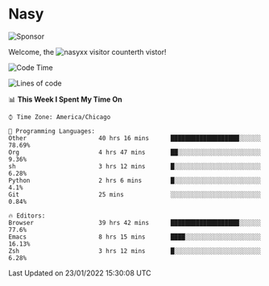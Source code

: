 # Nasy

<!--
<p align="center">
<img height="200" src="https://github-readme-stats.vercel.app/api?username=nasyxx&count_private=true&show_icons=true&theme=dracula&include_all_commits=true"/>
<img height="200" src="https://github-readme-stats.vercel.app/api/top-langs/?username=nasyxx&theme=dracula&hide=html,jupyter+notebook&count_private=true&show_icons=true"/>
</p>

  
----------------
-->

![Sponsor](https://img.shields.io/static/v1.svg?label=Sponsor&message=%E2%9D%A4&logo=GitHub&style=flat&color=pink)
 
Welcome, the ![nasyxx visitor counter](https://count.getloli.com/get/@nasyxx?theme=rule34)th vistor!
 
<!--START_SECTION:waka-->
![Code Time](http://img.shields.io/badge/Code%20Time-1%2C787%20hrs%2049%20mins-blue)

![Lines of code](https://img.shields.io/badge/From%20Hello%20World%20I%27ve%20Written-5%20Million%20lines%20of%20code-blue)

📊 **This Week I Spent My Time On** 

```text
⌚︎ Time Zone: America/Chicago

💬 Programming Languages: 
Other                    40 hrs 16 mins      ███████████████████░░░░░░   78.69% 
Org                      4 hrs 47 mins       ██░░░░░░░░░░░░░░░░░░░░░░░   9.36% 
sh                       3 hrs 12 mins       █░░░░░░░░░░░░░░░░░░░░░░░░   6.28% 
Python                   2 hrs 6 mins        █░░░░░░░░░░░░░░░░░░░░░░░░   4.1% 
Git                      25 mins             ░░░░░░░░░░░░░░░░░░░░░░░░░   0.84%

🔥 Editors: 
Browser                  39 hrs 42 mins      ███████████████████░░░░░░   77.6% 
Emacs                    8 hrs 15 mins       ████░░░░░░░░░░░░░░░░░░░░░   16.13% 
Zsh                      3 hrs 12 mins       █░░░░░░░░░░░░░░░░░░░░░░░░   6.28%

```


 Last Updated on 23/01/2022 15:30:08 UTC
<!--END_SECTION:waka-->

<!-- ![visitors](https://visitor-badge.laobi.icu/badge?page_id=nasyxx.nasyxx) -->
